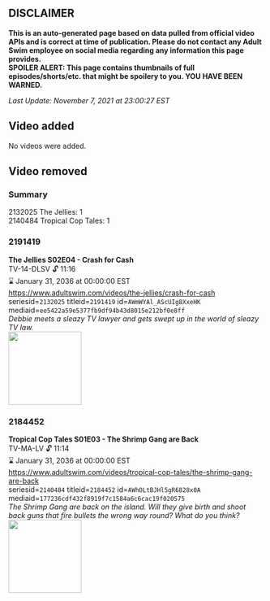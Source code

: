 ## DISCLAIMER
**This is an auto-generated page based on data pulled from official video APIs and is correct at time of publication. Please do not contact any Adult Swim employee on social media regarding any information this page provides.**  
**SPOILER ALERT: This page contains thumbnails of full episodes/shorts/etc. that might be spoilery to you. YOU HAVE BEEN WARNED.**  

_Last Update: November 7, 2021 at 23:00:27 EST_
## Video added
No videos were added.  
## Video removed
### Summary
2132025 The Jellies: 1  
2140484 Tropical Cop Tales: 1  
### 2191419
**The Jellies S02E04 - Crash for Cash**  
TV-14-DLSV 🔓 11:16  
⌛ January 31, 2036 at 00:00:00 EST  
https://www.adultswim.com/videos/the-jellies/crash-for-cash  
seriesid=`2132025` titleid=`2191419` id=`AWmWYAl_AScUIg8XxeHK` mediaid=`ee5422a59e5377fb9df94b43d8015e212bf0e8ff`  
_Debbie meets a sleazy TV lawyer and gets swept up in the world of sleazy TV law._  
<a href="https://i.cdn.turner.com/adultswim/big/image-upload/thumbnails/thumb-2_image-155862422482119.jpg"><img src="https://i.cdn.turner.com/adultswim/big/image-upload/thumbnails/thumb-2_image-155862422482119.jpg" height="144px" /></a>
### 2184452
**Tropical Cop Tales S01E03 - The Shrimp Gang are Back**  
TV-MA-LV 🔓 11:14  
⌛ January 31, 2036 at 00:00:00 EST  
https://www.adultswim.com/videos/tropical-cop-tales/the-shrimp-gang-are-back  
seriesid=`2140484` titleid=`2184452` id=`AWhOLtBJHl5gR6828x0A` mediaid=`177236cdf432f8919f7c1584a6c6cac19f020575`  
_The Shrimp Gang are back on the island. Will they give birth and shoot back guns that fire bullets the wrong way round? What do you think?_  
<a href="https://i.cdn.turner.com/adultswim/big/image-upload/thumbnails/thumb-2_image-154946625711415.jpg"><img src="https://i.cdn.turner.com/adultswim/big/image-upload/thumbnails/thumb-2_image-154946625711415.jpg" height="144px" /></a>
